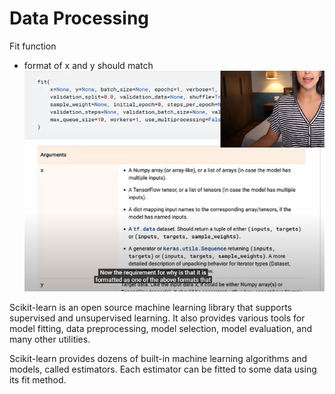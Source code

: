 # Data Processing 

Fit function 
- format of x and y should match 
![alt text](image.png)


Scikit-learn is an open source machine learning library that supports supervised and unsupervised learning. It also provides various tools for model fitting, data preprocessing, model selection, model evaluation, and many other utilities.

Scikit-learn provides dozens of built-in machine learning algorithms and models, called estimators. Each estimator can be fitted to some data using its fit method.